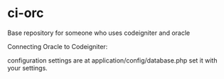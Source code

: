 # ci-orc
Base repository for someone who uses codeigniter and oracle

Connecting Oracle to Codeigniter:

configuration settings are at application/config/database.php
set it with your settings.
